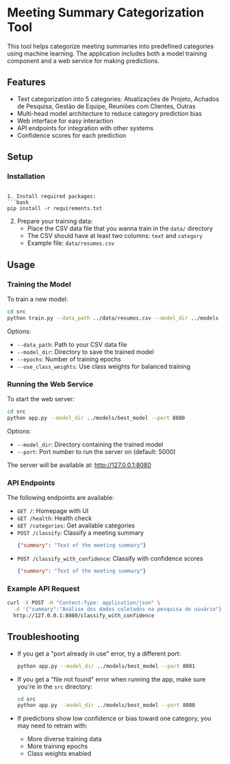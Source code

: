 # Meeting Summary Categorization Tool

This tool helps categorize meeting summaries into predefined categories using machine learning. The application includes both a model training component and a web service for making predictions.

## Features

- Text categorization into 5 categories: Atualizações de Projeto, Achados de Pesquisa, Gestão de Equipe, Reuniões com Clientes, Outras
- Multi-head model architecture to reduce category prediction bias
- Web interface for easy interaction
- API endpoints for integration with other systems
- Confidence scores for each prediction

## Setup

### Installation
   ```

1. Install required packages:
   ```bash
   pip install -r requirements.txt
   ```

2. Prepare your training data:
   - Place the CSV data file that you wanna train in the `data/` directory
   - The CSV should have at least two columns: `text` and `category`
   - Example file: `data/resumos.csv`

## Usage

### Training the Model

To train a new model:

```bash
cd src
python train.py --data_path ../data/resumos.csv --model_dir ../models --epochs 5 --use_class_weights
```

Options:
- `--data_path`: Path to your CSV data file
- `--model_dir`: Directory to save the trained model
- `--epochs`: Number of training epochs
- `--use_class_weights`: Use class weights for balanced training

### Running the Web Service

To start the web server:

```bash
cd src
python app.py --model_dir ../models/best_model --port 8080
```

Options:
- `--model_dir`: Directory containing the trained model
- `--port`: Port number to run the server on (default: 5000)

The server will be available at: http://127.0.0.1:8080

### API Endpoints

The following endpoints are available:

- `GET /`: Homepage with UI
- `GET /health`: Health check
- `GET /categories`: Get available categories
- `POST /classify`: Classify a meeting summary
  ```json
  {"summary": "Text of the meeting summary"}
  ```
- `POST /classify_with_confidence`: Classify with confidence scores
  ```json
  {"summary": "Text of the meeting summary"}
  ```

### Example API Request

```bash
curl -X POST -H "Content-Type: application/json" \
  -d '{"summary":"Análise dos dados coletados na pesquisa de usuário"}' \
  http://127.0.0.1:8080/classify_with_confidence
```

## Troubleshooting

- If you get a "port already in use" error, try a different port:
  ```bash
  python app.py --model_dir ../models/best_model --port 8081
  ```

- If you get a "file not found" error when running the app, make sure you're in the `src` directory:
  ```bash
  cd src
  python app.py --model_dir ../models/best_model --port 8080
  ```

- If predictions show low confidence or bias toward one category, you may need to retrain with:
  - More diverse training data
  - More training epochs
  - Class weights enabled
